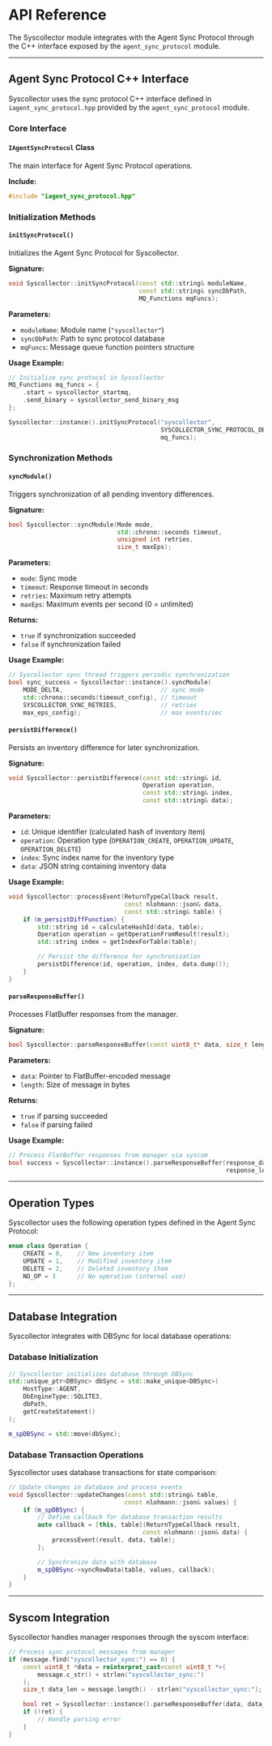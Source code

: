 # API Reference

The Syscollector module integrates with the Agent Sync Protocol through the C++ interface exposed by the `agent_sync_protocol` module.

---

## Agent Sync Protocol C++ Interface

Syscollector uses the sync protocol C++ interface defined in `iagent_sync_protocol.hpp` provided by the `agent_sync_protocol` module.

### Core Interface

#### `IAgentSyncProtocol` Class

The main interface for Agent Sync Protocol operations.

**Include:**
```cpp
#include "iagent_sync_protocol.hpp"
```

### Initialization Methods

#### `initSyncProtocol()`

Initializes the Agent Sync Protocol for Syscollector.

**Signature:**
```cpp
void Syscollector::initSyncProtocol(const std::string& moduleName,
                                    const std::string& syncDbPath,
                                    MQ_Functions mqFuncs);
```

**Parameters:**
- `moduleName`: Module name (`"syscollector"`)
- `syncDbPath`: Path to sync protocol database
- `mqFuncs`: Message queue function pointers structure

**Usage Example:**
```cpp
// Initialize sync protocol in Syscollector
MQ_Functions mq_funcs = {
    .start = syscollector_startmq,
    .send_binary = syscollector_send_binary_msg
};

Syscollector::instance().initSyncProtocol("syscollector",
                                          SYSCOLLECTOR_SYNC_PROTOCOL_DB_PATH,
                                          mq_funcs);
```

### Synchronization Methods

#### `syncModule()`

Triggers synchronization of all pending inventory differences.

**Signature:**
```cpp
bool Syscollector::syncModule(Mode mode,
                              std::chrono::seconds timeout,
                              unsigned int retries,
                              size_t maxEps);
```

**Parameters:**
- `mode`: Sync mode
- `timeout`: Response timeout in seconds
- `retries`: Maximum retry attempts
- `maxEps`: Maximum events per second (0 = unlimited)

**Returns:**
- `true` if synchronization succeeded
- `false` if synchronization failed

**Usage Example:**
```cpp
// Syscollector sync thread triggers periodic synchronization
bool sync_success = Syscollector::instance().syncModule(
    MODE_DELTA,                           // sync mode
    std::chrono::seconds(timeout_config), // timeout
    SYSCOLLECTOR_SYNC_RETRIES,            // retries
    max_eps_config);                      // max events/sec
```

#### `persistDifference()`

Persists an inventory difference for later synchronization.

**Signature:**
```cpp
void Syscollector::persistDifference(const std::string& id,
                                     Operation operation,
                                     const std::string& index,
                                     const std::string& data);
```

**Parameters:**
- `id`: Unique identifier (calculated hash of inventory item)
- `operation`: Operation type (`OPERATION_CREATE`, `OPERATION_UPDATE`, `OPERATION_DELETE`)
- `index`: Sync index name for the inventory type
- `data`: JSON string containing inventory data

**Usage Example:**
```cpp
void Syscollector::processEvent(ReturnTypeCallback result,
                                const nlohmann::json& data,
                                const std::string& table) {
    if (m_persistDiffFunction) {
        std::string id = calculateHashId(data, table);
        Operation operation = getOperationFromResult(result);
        std::string index = getIndexForTable(table);

        // Persist the difference for synchronization
        persistDifference(id, operation, index, data.dump());
    }
}
```

#### `parseResponseBuffer()`

Processes FlatBuffer responses from the manager.

**Signature:**
```cpp
bool Syscollector::parseResponseBuffer(const uint8_t* data, size_t length);
```

**Parameters:**
- `data`: Pointer to FlatBuffer-encoded message
- `length`: Size of message in bytes

**Returns:**
- `true` if parsing succeeded
- `false` if parsing failed

**Usage Example:**
```cpp
// Process FlatBuffer responses from manager via syscom
bool success = Syscollector::instance().parseResponseBuffer(response_data,
                                                            response_length);
```

---

## Operation Types

Syscollector uses the following operation types defined in the Agent Sync Protocol:

```cpp
enum class Operation {
    CREATE = 0,    // New inventory item
    UPDATE = 1,    // Modified inventory item
    DELETE = 2,    // Deleted inventory item
    NO_OP = 3      // No operation (internal use)
};
```

---

## Database Integration

Syscollector integrates with DBSync for local database operations:

### Database Initialization

```cpp
// Syscollector initializes database through DBSync
std::unique_ptr<DBSync> dbSync = std::make_unique<DBSync>(
    HostType::AGENT,
    DbEngineType::SQLITE3,
    dbPath,
    getCreateStatement()
);

m_spDBSync = std::move(dbSync);
```

### Database Transaction Operations

Syscollector uses database transactions for state comparison:

```cpp
// Update changes in database and process events
void Syscollector::updateChanges(const std::string& table,
                                const nlohmann::json& values) {
    if (m_spDBSync) {
        // Define callback for database transaction results
        auto callback = [this, table](ReturnTypeCallback result,
                                     const nlohmann::json& data) {
            processEvent(result, data, table);
        };

        // Synchronize data with database
        m_spDBSync->syncRowData(table, values, callback);
    }
}
```

---

## Syscom Integration

Syscollector handles manager responses through the syscom interface:

```cpp
// Process sync protocol messages from manager
if (message.find("syscollector_sync:") == 0) {
    const uint8_t *data = reinterpret_cast<const uint8_t *>(
        message.c_str() + strlen("syscollector_sync:")
    );
    size_t data_len = message.length() - strlen("syscollector_sync:");

    bool ret = Syscollector::instance().parseResponseBuffer(data, data_len);
    if (!ret) {
        // Handle parsing error
    }
}
```

